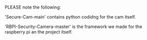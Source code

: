 PLEASE note the following:

'Secure-Cam-main' contains python codidng for the cam itself.

'RBPI-Security-Camera-master' is the framework we made for the raspberry pi an the project itself.
